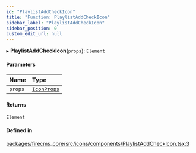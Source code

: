 ```yaml
---
id: "PlaylistAddCheckIcon"
title: "Function: PlaylistAddCheckIcon"
sidebar_label: "PlaylistAddCheckIcon"
sidebar_position: 0
custom_edit_url: null
---
```


▸ **PlaylistAddCheckIcon**(`props`): `Element`

#### Parameters

| Name | Type |
| :------ | :------ |
| `props` | [`IconProps`](../types/IconProps.md) |

#### Returns

`Element`

#### Defined in

[packages/firecms_core/src/icons/components/PlaylistAddCheckIcon.tsx:3](https://github.com/FireCMSco/firecms/blob/d45f3739/packages/firecms_core/src/icons/components/PlaylistAddCheckIcon.tsx#L3)
